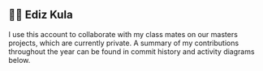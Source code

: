 ## 🏄‍♂️ Ediz Kula

I use this account to collaborate with my class mates on our masters projects, which are currently private. A summary of my contributions throughout the year can be found in commit history and activity diagrams below.
